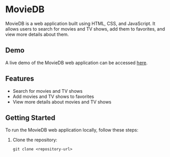 # MovieDB

MovieDB is a web application built using HTML, CSS, and JavaScript. It allows users to search for movies and TV shows, add them to favorites, and view more details about them.

## Demo

A live demo of the MovieDB web application can be accessed [here](https://ajay1455.github.io/MovieDB/MainPage.html).

## Features

- Search for movies and TV shows
- Add movies and TV shows to favorites
- View more details about movies and TV shows

## Getting Started

To run the MovieDB web application locally, follow these steps:

1. Clone the repository:

   ```shell
   git clone <repository-url>
